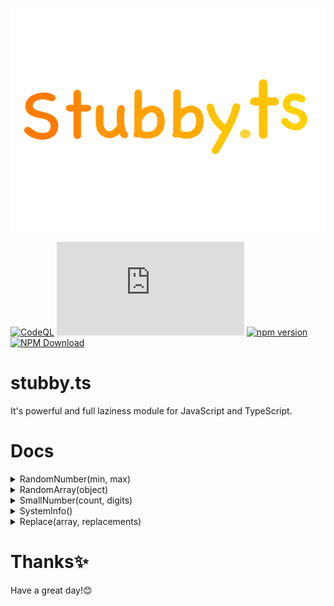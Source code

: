 ![](images/stubbyts.png)

[![CodeQL](https://github.com/NotRealArif/stubby.ts/actions/workflows/codeql.yml/badge.svg)](https://github.com/NotRealArif/stubby.ts/actions/workflows/codeql.yml)
[![Repo Dependents](https://badgen.net/github/dependents-repo/NotRealArif/stubby.ts)](https://github.com/NotRealArif/stubby.ts/network/dependents)
[![npm version](https://img.shields.io/npm/v/stubby.ts.svg)](https://www.npmjs.com/package/stubby.ts)
[![NPM Download](https://img.shields.io/npm/dm/stubby.ts.svg?style=flat)](https://www.npmjs.com/package/stubby.ts)

# stubby.ts
It's powerful and full laziness module for JavaScript and TypeScript.

# Docs
<details>
<summary>RandomNumber(min, max)</summary>
  
```ts
import { RandomNumber } from "stubby.ts";

let rand = RandomNumber(10, 100);
console.log(rand); // now it will take random numbers between 10 to 100 
```
</details>

<details>
<summary>RandomArray(object)</summary>
  
```ts
import { RandomArray } from "stubby.ts";


// first example.
let fruits = [
  "Apple",
  "Pineapple",
  "Orange",
  "Strawberry",
  "Mango",
  "Cherry"
];

let randomFruits = RandomArray(fruits);
console.log(randomFruits); // it will send the array value randmly 


// second example
let names = [
  {
    name: "Arif"
  },
  {
    name: "Afrin"
  }
];

let randomNames = RandomArray(names);
console.log(randomNames.name); // it will send the array json object value randomly
```
</details>

<details>
<summary>SmallNumber(count, digits)</summary>
  
```ts
import { SmallNumber } from "stubby.ts";

let num = "143";
let digits = num.length + 1;

console.log(SmallNumber(num, digits)) // it wil print superscript numbers like ⁰¹²³⁴⁵⁶⁷⁸⁹
```
</details>

<details>
<summary>SystemInfo()</summary>
	
```ts
import { SystemInfo } from "stubby.ts";

console.log(SystemInfo().memory());
console.log(SystemInfo().memoryUsage());
console.log(SystemInfo().cpuUsage());
console.log(SystemInfo().cores());
console.log(SystemInfo().cpuBrand());
console.log(SystemInfo().uptime());
```
</details>

<details>
<summary>Replace(array, replacements)</summary>

```ts
import { Replace } from 'stubby.ts';

const paragraph = `
  %boyname% loves %girlname%, but %girlname% doesn't know yet.
`;

const replacements = {
  '%boyname%': 'Arif',
  '%girlname%': 'Afrin'
};

const loveStory = Replace(paragraph, replacements);

console.log(loveStory);
```
</details>

# Thanks✨
Have a great day!😊